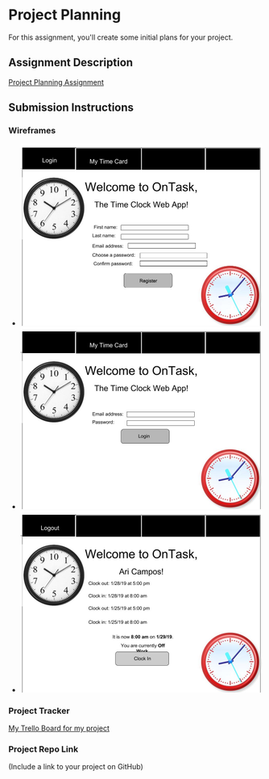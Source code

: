 # Project Planning
For this assignment, you'll create some initial plans for your project.

## Assignment Description
[Project Planning Assignment](https://education.launchcode.org/liftoff/assignments/planning/)

## Submission Instructions

### Wireframes

* ![Landing Page](https://github.com/aricam23/liftoff-assignments/blob/master/P3-Project_Planning/Time%20Clock%20Landing%20Page.jpg)
* ![Login Page](https://github.com/aricam23/liftoff-assignments/blob/master/P3-Project_Planning/Time%20Clock%20Login%20Page.jpg)
* ![Time Card](https://github.com/aricam23/liftoff-assignments/blob/master/P3-Project_Planning/Time%20Clock%20Time%20Card.jpg)

### Project Tracker

[My Trello Board for my project](https://trello.com/b/GpGqhpcy/time-clock-project)

### Project Repo Link

(Include a link to your project on GitHub)
